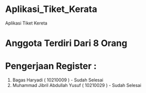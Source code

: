 # Aplikasi_Tiket_Kerata
Aplikasi Tiket Kereta

# Anggota Terdiri Dari 8 Orang
# Pengerjaan Register : 
1. Bagas Haryadi ( 10210009 ) - Sudah Selesai
2. Muhammad Jibril Abdullah Yusuf ( 10210029 ) - Sudah Selesai
